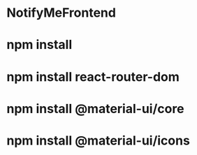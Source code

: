 # NotifyMeFrontend
# npm install
# npm install react-router-dom
# npm install @material-ui/core
# npm install @material-ui/icons

